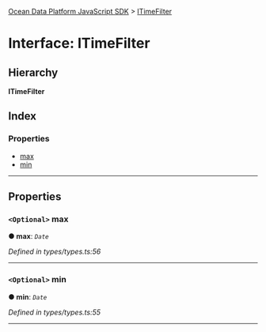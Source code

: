 [Ocean Data Platform JavaScript SDK](../README.md) > [ITimeFilter](../interfaces/itimefilter.md)

# Interface: ITimeFilter

## Hierarchy

**ITimeFilter**

## Index

### Properties

* [max](itimefilter.md#max)
* [min](itimefilter.md#min)

---

## Properties

<a id="max"></a>

### `<Optional>` max

**● max**: *`Date`*

*Defined in types/types.ts:56*

___
<a id="min"></a>

### `<Optional>` min

**● min**: *`Date`*

*Defined in types/types.ts:55*

___

